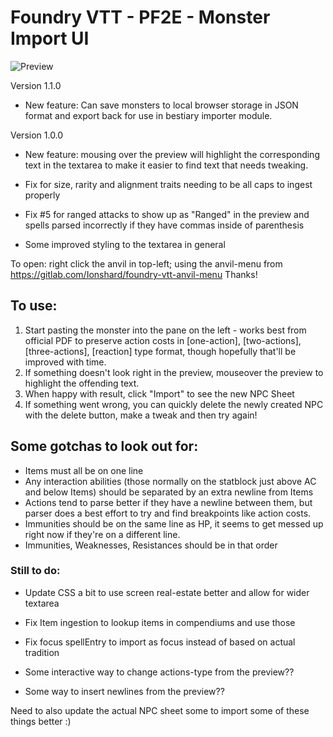 # Foundry VTT - PF2E - Monster Import UI
![Preview](https://i.imgur.com/tmNAO84.gif)

Version 1.1.0
* New feature: Can save monsters to local browser storage in JSON format and export back for use in bestiary importer module.

Version 1.0.0
* New feature: mousing over the preview will highlight the corresponding text in the textarea to make it easier to find text that needs tweaking.

* Fix for size, rarity and alignment traits needing to be all caps to ingest properly
* Fix #5 for ranged attacks to show up as "Ranged" in the preview and spells parsed incorrectly if they have commas inside of parenthesis
* Some improved styling to the textarea in general

To open: right click the anvil in top-left; using the anvil-menu from https://gitlab.com/Ionshard/foundry-vtt-anvil-menu Thanks!

## To use: 
1. Start pasting the monster into the pane on the left - works best from official PDF to preserve action costs in [one-action], [two-actions], [three-actions], [reaction] type format, though hopefully that'll be improved with time.
2. If something doesn't look right in the preview, mouseover the preview to highlight the offending text. 
3. When happy with result, click "Import" to see the new NPC Sheet
4. If something went wrong, you can quickly delete the newly created NPC with the delete button, make a tweak and then try again!

## Some gotchas to look out for:
* Items must all be on one line
* Any interaction abilities (those normally on the statblock just above AC and below Items) should be separated by an extra newline from Items
* Actions tend to parse better if they have a newline between them, but parser does a best effort to try and find breakpoints like action costs.
* Immunities should be on the same line as HP, it seems to get messed up right now if they're on a different line.
* Immunities, Weaknesses, Resistances should be in that order
    

### Still to do:
* Update CSS a bit to use screen real-estate better and allow for wider textarea
* Fix Item ingestion to lookup items in compendiums and use those
* Fix focus spellEntry to import as focus instead of based on actual tradition

* Some interactive way to change actions-type from the preview??
* Some way to insert newlines from the preview??

Need to also update the actual NPC sheet some to import some of these things better :)